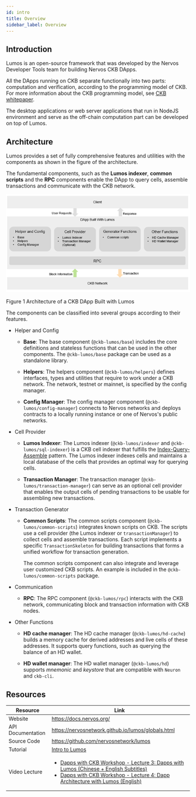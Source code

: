 ```yaml
---
id: intro
title: Overview
sidebar_label: Overview
---
```

## Introduction

Lumos is an open-source framework that was developed by the Nervos Developer Tools team for building Nervos CKB DApps. <!--The framework is developed by using JavaScript and TypeScript in NodeJs environment.-->

All the DApps running on CKB separate functionally into two parts: computation and verification, according to the programming model of CKB. For more information about the CKB programming model, see [CKB whitepaper](https://github.com/nervosnetwork/rfcs/blob/master/rfcs/0002-ckb/0002-ckb.md).

The desktop applications or web server applications that run in NodeJS environment and serve as the off-chain computation part can be developed on top of Lumos. 



<!--The framework is typically used for the off-chain computation part, i.e. the transaction generator on top of the CKB network for handling user requests.-->

<!--The Lumos framework supports to develop DApps using JavaScript and TypeScript in NodeJs environment.-->

<!--The Lumos framework is typically used for the development of the off-chain computation part, i.e. the transaction generator on top of the CKB network for handling user requests.--> <!--CKB is designed to support on-chain verification and off-chain computation.  A CKB DApp has two parts, an off-chain transaction generator and an on-chain transaction validator.-->

<!--and designed based on the [index-query-assemble]https://docs.nervos.org/docs/reference/cell#index-query-assemble-pattern) pattern.-->

## Architecture

Lumos provides a set of fully comprehensive features and utilities with the components as shown in the figure of the architecture.

The fundamental components, such as the **Lumos indexer**, **common scripts** and the **RPC** components enable the DApp to query cells, assemble transactions and communicate with the CKB network.

<!--The **HD cache manager** and the **HD wallet manager** components provide the functions that consolidate the strength of the Lumos framework.-->

<img src="../../img/CKB dapp with Lumos.png" width="600"/>

Figure 1 Architecture of a CKB DApp Built with Lumos

The components can be classified into several groups according to their features.

- Helper and Config
  - **Base**: The base component (`@ckb-lumos/base`) includes the core definitions and stateless functions that can be used in the other components. The `@ckb-lumos/base` package can be used as a standalone library.
  - **Helpers**: The helpers component (`@ckb-lumos/helpers`) defines interfaces, types <!--,for example, the `TransactionSkeletonType` ,--> and utilities that require to work under a CKB network. The network, testnet or mainnet, is specified by the config manager.

  - **Config Manager**: The config manager component (`@ckb-lumos/config-manager`) connects to Nervos networks and deploys contracts to a locally running instance or one of Nervos's public networks.

- Cell Provider
  - **Lumos Indexer**: The Lumos indexer (`@ckb-lumos/indexer` and `@ckb-lumos/sql-indexer`) is a CKB cell indexer that fulfills the [Index-Query-Assemble](https://docs.nervos.org/docs/reference/cell#index-query-assemble-pattern) pattern. The Lumos indexer indexes cells and maintains a local database of the cells that provides an optimal way for querying cells.

  - **Transaction Manager**: The transaction manager (`@ckb-lumos/transaction-manager`) can serve as an optional cell provider that enables the output cells of pending transactions to be usable for assembling new transactions.

- Transaction Generator
  - **Common Scripts**: The common scripts component (`@ckb-lumos/common-scripts`) integrates known scripts on CKB. The scripts use a cell provider (the Lumos indexer or `transactionManager`) to collect cells and assemble transactions. Each script implements a specific  `TransactionSkeleton`  for building transactions that forms a unified workflow for transaction generation.

    The common scripts component can also integrate and leverage user customized CKB scripts. An example is included in the `@ckb-lumos/common-scripts` package.

- Communication
  
  - **RPC**: The RPC component (`@ckb-lumos/rpc`) interacts with the CKB network, communicating block and transaction information with CKB nodes.
  
- Other Functions
  - **HD cache manager**: The HD cache manager (`@ckb-lumos/hd-cache`) builds a memory cache for derived addresses and live cells of these addresses. It supports query functions, such as querying the balance of an HD wallet.

  - **HD wallet manager**: The HD wallet manager (`@ckb-lumos/hd`) supports *mnemonic* and *keystore* that are compatible with `Neuron` and `ckb-cli`.

<!--The **transaction manager** can serve as an optional cell provider that enables the output cells of pending transactions to be usable for assembling new transactions.-->

<!--Transaction Generator:-->

<!--The **common scripts** component integrates known scripts on CKB. The scripts use a cell provider (the Lumos indexer or `transactionManager`) to collect cells and assemble transactions. Each script implements a specific  `TransactionSkeleton`  for building transactions that forms a unified workflow for transaction generation.-->

<!--The common scripts component can also integrate and leverage user customized CKB scripts. An example is included in the `@ckb-lumos/common-scripts` package.--><!--Helper and Config:-->

<!--The **base** component includes the core definitions and stateless functions that can be used in the other components.--><!--The **config manager** connects to Nervos networks and deploys contracts to a locally running instance or one of Nervos's public networks.--><!--The **helpers** component defines interfaces, types, for example, the `TransactionSkeletonType` , and utilities that require to work under a CKB network. That means the helpers component requires the Lumos config manager to be set up.--><!-- Communication:--><!--The **RPC** component is responsible for the communication between the DApp and the CKB network.--><!--Other Functions:--><!--The **HD cache manager** builds a memory cache for derived addresses and live cells of these addresses. It supports query functions, such as querying the balance of an HD wallet.--><!--The **HD wallet manager** supports *mnemonic* and *keystore* that are compatible with `Neuron` and `ckb-cli`.-->

<!--For more information about each component, see the sections in *Lumos Components* .-->

## Resources

| Resource          | Link                                                         |
| ----------------- | ------------------------------------------------------------ |
| Website           | https://docs.nervos.org/                                     |
| API Documentation | https://nervosnetwork.github.io/lumos/globals.html           |
| Source Code       | https://github.com/nervosnetwork/lumos                       |
| Tutorial          | [Intro to Lumos](https://docs.nervos.org/docs/labs/lumos-nervosdao) |
| Video Lecture     | <ul><li>[Dapps with CKB Workshop - Lecture 3: Dapps with Lumos (Chinese + English Subtitles)](https://youtu.be/TJ2bnSFUpPQ)</li><li>[Dapps with CKB Workshop - Lecture 4: Dapp Architecture with Lumos (English)](https://youtu.be/9U23hrzCAiM)</li></ul> |
